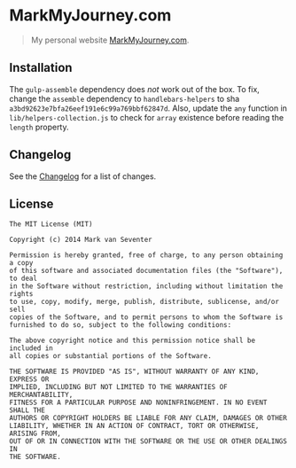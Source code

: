 # MarkMyJourney.com
> My personal website [MarkMyJourney.com](http://www.markmyjourney.com).

## Installation
The `gulp-assemble` dependency does *not* work out of the box. To fix, change the `assemble` dependency to `handlebars-helpers` to sha `a3bd92623e7bfa26eef191e6c99a769bbf62847d`. Also, update the `any` function in `lib/helpers-collection.js` to check for `array` existence before reading the `length` property.

## Changelog
See the [Changelog](./CHANGELOG.md) for a list of changes.

## License
    The MIT License (MIT)

    Copyright (c) 2014 Mark van Seventer

    Permission is hereby granted, free of charge, to any person obtaining a copy
    of this software and associated documentation files (the "Software"), to deal
    in the Software without restriction, including without limitation the rights
    to use, copy, modify, merge, publish, distribute, sublicense, and/or sell
    copies of the Software, and to permit persons to whom the Software is
    furnished to do so, subject to the following conditions:

    The above copyright notice and this permission notice shall be included in
    all copies or substantial portions of the Software.

    THE SOFTWARE IS PROVIDED "AS IS", WITHOUT WARRANTY OF ANY KIND, EXPRESS OR
    IMPLIED, INCLUDING BUT NOT LIMITED TO THE WARRANTIES OF MERCHANTABILITY,
    FITNESS FOR A PARTICULAR PURPOSE AND NONINFRINGEMENT. IN NO EVENT SHALL THE
    AUTHORS OR COPYRIGHT HOLDERS BE LIABLE FOR ANY CLAIM, DAMAGES OR OTHER
    LIABILITY, WHETHER IN AN ACTION OF CONTRACT, TORT OR OTHERWISE, ARISING FROM,
    OUT OF OR IN CONNECTION WITH THE SOFTWARE OR THE USE OR OTHER DEALINGS IN
    THE SOFTWARE.